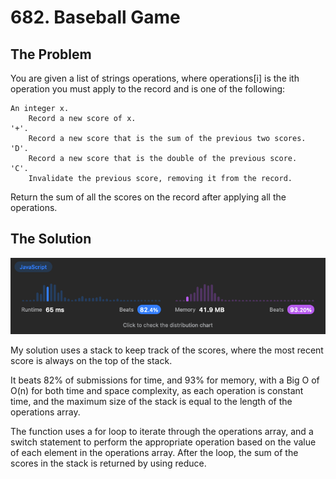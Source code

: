 # 682. Baseball Game

## The Problem

You are given a list of strings operations, where operations[i] is the ith operation you must apply to the record and is one of the following:

    An integer x.
        Record a new score of x.
    '+'.
        Record a new score that is the sum of the previous two scores.
    'D'.
        Record a new score that is the double of the previous score.
    'C'.
        Invalidate the previous score, removing it from the record.

Return the sum of all the scores on the record after applying all the operations.

## The Solution

![Image of solution stats](baseballgame.png)

My solution uses a stack to keep track of the scores, where the most recent score is always on the top of the stack.

It beats 82% of submissions for time, and 93% for memory, with a Big O of O(n) for both time and space complexity, as each operation is constant time, and the maximum size of the stack is equal to the length of the operations array.

The function uses a for loop to iterate through the operations array, and a switch statement to perform the appropriate operation based on the value of each element in the operations array. After the loop, the sum of the scores in the stack is returned by using reduce.
